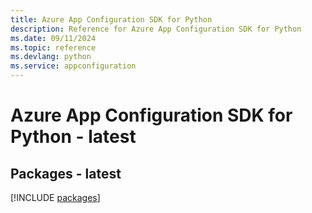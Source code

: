 ```yaml
---
title: Azure App Configuration SDK for Python
description: Reference for Azure App Configuration SDK for Python
ms.date: 09/11/2024
ms.topic: reference
ms.devlang: python
ms.service: appconfiguration
---
```

# Azure App Configuration SDK for Python - latest
## Packages - latest
[!INCLUDE [packages](app-configuration-index.md)]
